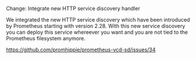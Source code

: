 Change: Integrate new HTTP service discovery handler

We integrated the new HTTP service discovery which have been introduced by
Prometheus starting with version 2.28. With this new service discovery you can
deploy this service whereever you want and you are not tied to the Prometheus
filesystem anymore.

https://github.com/promhippie/prometheus-vcd-sd/issues/34
